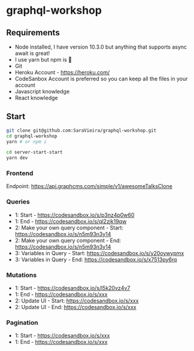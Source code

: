 # graphql-workshop

## Requirements

- Node installed, I have version 10.3.0 but anything that supports async await is great!
- I use yarn but npm is 💯
- Git
- Heroku Account - https://heroku.com/
- CodeSanbox Account is preferred so you can keep all the files in your account
- Javascript knowledge
- React knowledge

## Start

```bash
git clone git@github.com:SaraVieira/graphql-workshop.git
cd graphql-workshop
yarn # or npm i

cd server-start-start
yarn dev
```

### Frontend

Endpoint: https://api.graphcms.com/simple/v1/awesomeTalksClone

### Queries

- 1: Start - https://codesandbox.io/s/p3nz4p0w60
- 1: End - https://codesandbox.io/s/ql2zjk19qw
- 2: Make your own query component - Start: https://codesandbox.io/s/n5m93n3y14
- 2: Make your own query component - End: https://codesandbox.io/s/n5m93n3y14
- 3: Variables in Query - Start: https://codesandbox.io/s/y20oywypmx
- 3: Variables in Query - End: https://codesandbox.io/s/x7513py6rq

### Mutations

- 1: Start - https://codesandbox.io/s/l5k20vz4v7
- 1: End - https://codesandbox.io/s/xxx
- 2: Update UI - Start: https://codesandbox.io/s/xxx
- 2: Update UI - End: https://codesandbox.io/s/xxx

### Pagination

- 1: Start - https://codesandbox.io/s/xxx
- 1: End - https://codesandbox.io/s/xxx
